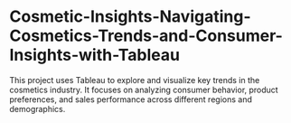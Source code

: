 # Cosmetic-Insights-Navigating-Cosmetics-Trends-and-Consumer-Insights-with-Tableau
This project uses Tableau to explore and visualize key trends in the cosmetics industry. It focuses on analyzing consumer behavior, product preferences, and sales performance across different regions and demographics.
